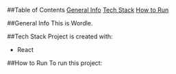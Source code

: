 ##Table of Contents
[General Info](#general-info)
[Tech Stack](#tech-stack)
[How to Run](#how-to-run)

##General Info
This is Wordle.

##Tech Stack
Project is created with:
* React

##How to Run
To run this project:
